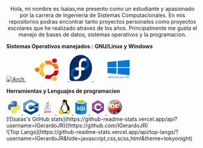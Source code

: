 <!-- 
- 👋 Hi, I’m @IGerardoJR
- 👀 I’m interested in ... learning new programming languajes
- 🌱 I’m currently learning ... front end technologies , c# , Java and Python
- 💞️ I’m looking to collaborate on ... web proyects
- 📫 How to reach me ... **igerardo0808@gmail.com**
-->

<!--![gifBienvenida](https://camo.githubusercontent.com/5e872457519ec5933f5b4f77be541d5adcecd073eda3edae6fed197930a99794/68747470733a2f2f656d6f6a69732e736c61636b6d6f6a69732e636f6d2f656d6f6a69732f696d616765732f313537393231363131312f373535302f70696b616368755f776176652e6769663f31353739323136313131)-->

<p dir="auto" align="center">
Hola, mi nombre es Isaias,me presento como un estudiante y apasionado por la carrera de Ingenieria de Sistemas Computacionales.
En mis repositorios podras encontrar tanto proyectos personales como proyectos escolares que he realizado atraves de los años.
Principalmente me gusta el manejo de bases de datos, sistemas operativos y la programacion.


**Sistemas Operativos manejados :**
**GNU/Linux y Windows**

<p dir="auto" align="left">
  <!-- Arch Linux -->
  <a href="https://archlinux.org/" rel="nofollow">
    <img src="https://archlinux.org/static/logos/archlinux-logo-dark-90dpi.ebdee92a15b3.png" width="110" height="60" alt="Arch">  
  </a>
    <!-- Ubuntu -->
  <a href="https://ubuntu.com/download/" rel="nofollow">
    <img src="https://github.com/IGerardoJR/testImages/blob/main/ImagenesGit/bugbuntu.png" width="110" height="60" alt="Bugbuntu">  
  </a>
      <!-- Fedora -->
   <a href="https://getfedora.org/es/" rel="nofollow">
    <img src="https://github.com/IGerardoJR/testImages/blob/main/ImagenesGit/Fedora-logo.png" width="60" height="70" alt="Fedora">  
  </a> 
      <!--Centos -->
  <!-- <a href="https://www.centos.org/download/" rel="nofollow">
    <img src="https://github.com/IGerardoJR/testImages/blob/main/ImagenesGit/centos7_transparente.png" width="100" height="60" alt="CentOS">  
  </a> -->
      <!--Windows 10 -->
  <a href="https://www.microsoft.com/es-es/software-download/windows10ISO/" rel="nofollow">
    <img src="https://github.com/IGerardoJR/testImages/blob/main/ImagenesGit/w10_transparente.png" width="130" height="60" alt="CentOS">  
  </a>
   
**Herramientas y Lenguajes de programacion**
<p dir="auto" align="left">
  <!-- Python -->
  <a href="https://www.python.org/" rel="nofollow">
    <img src="https://github.com/IGerardoJR/testImages/blob/main/ImagenesGit/python.svg" width="40" height="40" alt="python">  
  </a>
  <!-- C++ -->
  <a href="https://www.w3schools.com/CPP/default.asp" rel="nofollow">
    <img src="https://github.com/IGerardoJR/testImages/blob/main/ImagenesGit/cppPng.png" width="40" height="40" alt="cpp">
  </a>
  <!-- Java -->
   <a href="https://www.geeksforgeeks.org/java/" rel="nofollow">
    <img src="https://github.com/IGerardoJR/testImages/blob/main/ImagenesGit/javaTransparente.png" width="40" height="40" alt="javita">
  </a>
  <!-- Bash -->
     <a href="https://www.w3schools.io/terminal/bash-tutorials/" rel="nofollow">
    <img src="https://github.com/IGerardoJR/testImages/blob/main/ImagenesGit/gnu.svg" width="40" height="40" alt="Bash/Shell">
  </a>
  <!-- SQL -->
   <a href="https://www.geeksforgeeks.org/sql-tutorial/" rel="nofollow">
    <img src="https://github.com/IGerardoJR/testImages/blob/main/ImagenesGit/sqlTrans.png" width="40" height="40" alt="Sql">
  </a>
 <!-- C Sharp -->
   <a href="https://docs.microsoft.com/en-us/dotnet/csharp/" rel="nofollow">
    <img src="https://github.com/IGerardoJR/testImages/blob/main/ImagenesGit/csharp_transparente.png" width="40" height="40" alt="csharp">
  </a>
   <!-- Prolog -->
   <a href="https://www.swi-prolog.org/" rel="nofollow">
    <img src="https://github.com/IGerardoJR/testImages/blob/main/ImagenesGit/prlog.png" width="40" height="40" alt="csharp">
  </a>
  <br>
  [![Isaias's GitHub stats](https://github-readme-stats.vercel.app/api?username=IGerardoJR)](https://github.com/IGerardoJR)
  <br>
  ![Top Langs](https://github-readme-stats.vercel.app/api/top-langs/?username=IGerardoJR&hide=javascript,css,scss,html&theme=tokyonight)
<!---
IGerardoJR/IGerardoJR is a ✨ special ✨ repository because its `README.md` (this file) appears on your GitHub profile.
You can click the Preview link to take a look at your changes.
--->


